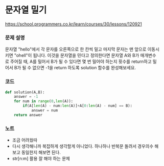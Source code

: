 # 문자열 밀기
https://school.programmers.co.kr/learn/courses/30/lessons/120921

### 문제 설명
문자열 "hello"에서 각 문자를 오른쪽으로 한 칸씩 밀고 마지막 문자는 맨 앞으로 이동시키면 "ohell"이 됩니다. 이것을 문자열을 민다고 정의한다면 문자열 A와 B가 매개변수로 주어질 때, A를 밀어서 B가 될 수 있다면 몇 번 밀어야 하는지 횟수를 return하고 밀어서 B가 될 수 없으면 -1을 return 하도록 solution 함수를 완성해보세요.

### 코드
```python
def solution(A,B):
    answer = -1
    for num in range(0,len(A)):
        if(A[len(A) - num:len(A)]+A[0:len(A) - num] == B):
            answer = num
    return answer
```

### 노트
- 조금 어려웠따
- 다시 생각해니까 복잡하게 생각할게 아니었다. 하나하나 반복문 돌려서 경우의수 해보고 동일한지 해보면 된다.
- str[n:m] 활용 잘 해야 하는 문제
